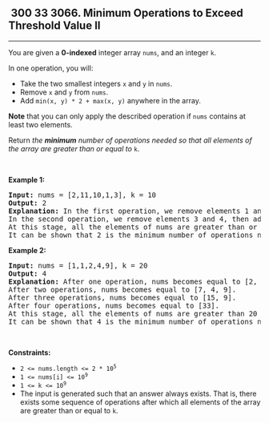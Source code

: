 <h2> 300 33
3066. Minimum Operations to Exceed Threshold Value II</h2><hr><div><p>You are given a <strong>0-indexed</strong> integer array <code>nums</code>, and an integer <code>k</code>.</p>

<p>In one operation, you will:</p>

<ul>
	<li>Take the two smallest integers <code>x</code> and <code>y</code> in <code>nums</code>.</li>
	<li>Remove <code>x</code> and <code>y</code> from <code>nums</code>.</li>
	<li>Add <code>min(x, y) * 2 + max(x, y)</code> anywhere in the array.</li>
</ul>

<p><strong>Note</strong> that you can only apply the described operation if <code>nums</code> contains at least two elements.</p>

<p>Return <em>the <strong>minimum</strong> number of operations needed so that all elements of the array are greater than or equal to</em> <code>k</code>.</p>

<p>&nbsp;</p>
<p><strong class="example">Example 1:</strong></p>

<pre><strong>Input:</strong> nums = [2,11,10,1,3], k = 10
<strong>Output:</strong> 2
<strong>Explanation:</strong> In the first operation, we remove elements 1 and 2, then add 1 * 2 + 2 to nums. nums becomes equal to [4, 11, 10, 3].
In the second operation, we remove elements 3 and 4, then add 3 * 2 + 4 to nums. nums becomes equal to [10, 11, 10].
At this stage, all the elements of nums are greater than or equal to 10 so we can stop.
It can be shown that 2 is the minimum number of operations needed so that all elements of the array are greater than or equal to 10.
</pre>

<p><strong class="example">Example 2:</strong></p>

<pre><strong>Input:</strong> nums = [1,1,2,4,9], k = 20
<strong>Output:</strong> 4
<strong>Explanation:</strong> After one operation, nums becomes equal to [2, 4, 9, 3].
After two operations, nums becomes equal to [7, 4, 9].
After three operations, nums becomes equal to [15, 9].
After four operations, nums becomes equal to [33].
At this stage, all the elements of nums are greater than 20 so we can stop.
It can be shown that 4 is the minimum number of operations needed so that all elements of the array are greater than or equal to 20.</pre>

<p>&nbsp;</p>
<p><strong>Constraints:</strong></p>

<ul>
	<li><code>2 &lt;= nums.length &lt;= 2 * 10<sup>5</sup></code></li>
	<li><code>1 &lt;= nums[i] &lt;= 10<sup>9</sup></code></li>
	<li><code>1 &lt;= k &lt;= 10<sup>9</sup></code></li>
	<li>The input is generated such that an answer always exists. That is, there exists some sequence of operations after which all elements of the array are greater than or equal to <code>k</code>.</li>
</ul>
</div>